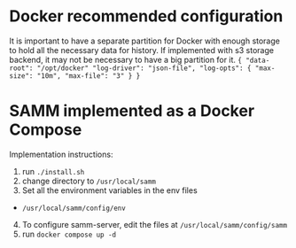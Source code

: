 # Docker recommended configuration
It is important to have a separate partition for Docker with enough storage to hold all the necessary data for history.
If implemented with s3 storage backend, it may not be necessary to have a big partition for it.
`{
	"data-root": "/opt/docker"
	"log-driver": "json-file",
	"log-opts": {
		"max-size": "10m",
		"max-file": "3"
	}
}`

# SAMM implemented as a Docker Compose
Implementation instructions:
1. run `./install.sh`
2. change directory to `/usr/local/samm`
3. Set all the environment variables in the env files
- `/usr/local/samm/config/env`
4. To configure samm-server, edit the files at `/usr/local/samm/config/samm`
5. run `docker compose up -d`